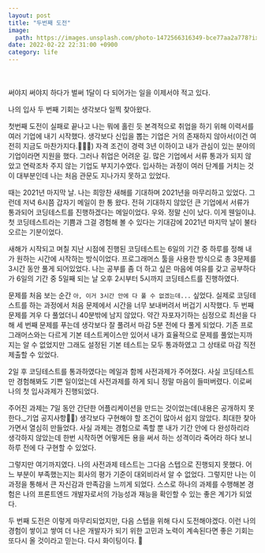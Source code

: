 ```yaml
---
layout: post
title: "두번째 도전"
image:
  path: https://images.unsplash.com/photo-1472566316349-bce77aa2a778?ixlib=rb-1.2.1&ixid=MnwxMjA3fDB8MHxwaG90by1wYWdlfHx8fGVufDB8fHx8&auto=format&fit=crop&w=1170&q=80
date: 2022-02-22 22:31:00 +0900
category: life
---
```


<br>
<br>
써야지 써야지 하다가 벌써 1달이 다 되어가는 일을 이제서야 적고 있다.

나의 입사 두 번째 기회는 생각보다 일찍 찾아왔다.

첫번째 도전이 실패로 끝나고 나는 뭐에 홀린 듯 본격적으로 취업을 하기 위해 이력서를 여러 기업에 내기 시작했다. 생각보다 신입을 뽑는 기업은 거의 존재하지 않아서(이건 여전히 지금도 마찬가지다.🤷🏻‍♂️) 자격 조건이 경력 3년 이하이고 내가 관심이 있는 분야의 기업이라면 지원을 했다. 그러나 취업은 어려운 길. 많은 기업에서 서류 통과가 되지 않았고 연락조차 주지 않는 기업도 부지기수였다. 입사하는 과정이 여러 단계를 거치는 것이 대부분인데 나는 처음 관문도 지나가지 못하고 있었다.

때는 2021년 마지막 날. 나는 희망찬 새해를 기대하며 2021년을 마무리하고 있었다. 그런데 저녁 6시쯤 갑자기 메일이 한 통 왔다. 전혀 기대하지 않았던 큰 기업에서 서류가 통과되어 코딩테스트를 진행하겠다는 메일이었다. 우와. 정말 신이 났다. 이게 웬일이냐. 첫 코딩테스트라는 기쁨과 그걸 경험해 볼 수 있다는 기대감에 2021년 마지막 날이 불타오르는 기분이었다.

새해가 시작되고 며칠 지난 시점에 진행된 코딩테스트는 6일의 기간 중 하루를 정해 내가 원하는 시간에 시작하는 방식이었다. 프로그래머스 툴을 사용한 방식으로 총 3문제를 3시간 동안 풀게 되어있었다. 나는 공부를 좀 더 하고 싶은 마음에 여유를 갖고 공부하다가 6일의 기간 중 5일째 되는 날 오후 2시부터 5시까지 코딩테스트를 진행하였다.

문제를 처음 보는 순간 `아, 이거 3시간 안에 다 풀 수 없겠는데...` 싶었다. 실제로 코딩테스트를 하는 과정에서 처음 문제에서 시간을 너무 보내버려서 버겁기 시작했다. 두 번째 문제를 겨우 다 풀었더니 40분밖에 남지 않았다. 약간 자포자기하는 심정으로 최선을 다해 세 번째 문제를 푸는데 생각보다 잘 풀려서 마감 5분 전에 다 풀게 되었다. 기존 프로그래머스와는 다르게 기본 테스트케이스만 있어서 내가 효율적으로 문제를 풀었는지까지는 알 수 없었지만 그래도 설정된 기본 테스트는 모두 통과하였고 그 상태로 마감 직전 제출할 수 있었다.

2일 후 코딩테스트를 통과하였다는 메일과 함께 사전과제가 주어졌다. 사실 코딩테스트만 경험해봐도 기쁜 일이었는데 사전과제를 하게 되니 정말 마음이 들떠버렸다. 이로써 나의 첫 입사과제가 진행되었다.

주어진 과제는 7일 동안 간단한 어플리케이션을 만드는 것이었는데(내용은 공개하지 못한다.\_기업 공지사항🙏🏼) 생각보다 구현해야 할 조건이 많아서 쉽지 않았다. 최대한 찾아가면서 열심히 만들었다. 사실 과제는 경험으로 족할 뿐 내가 기간 안에 다 완성하리라 생각하지 않았는데 한번 시작하면 어떻게든 용을 써서 하는 성격이라 죽어라 하다 보니 하루 전에 다 구현할 수 있었다.

그렇지만 여기까지였다. 나의 사전과제 테스트는 그다음 스텝으로 진행되지 못했다. 어느 부분이 부족했는지는 회사의 평가 기준이 대외비라서 알 수 없었다. 그렇지만 나는 이 과정을 통해서 큰 자신감과 만족감을 느끼게 되었다. 스스로 하나의 과제를 수행해본 경험은 나의 프론트엔드 개발자로서의 가능성과 재능을 확인할 수 있는 좋은 계기가 되었다.

두 번째 도전은 이렇게 마무리되었지만, 다음 스텝을 위해 다시 도전해야겠다. 이런 나의 경험이 쌓이고 쌓여 더 나은 개발자가 되기 위한 고민과 노력이 계속된다면 좋은 기회는 또다시 올 것이라고 믿는다. 다시 화이팅이다. 🦾
